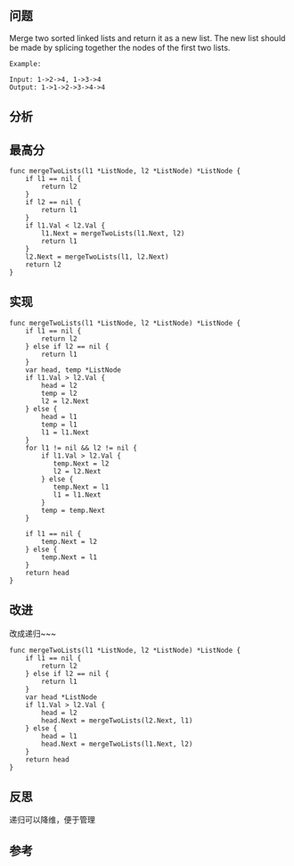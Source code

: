 ## 问题
Merge two sorted linked lists and return it as a new list. The new list should be made by splicing together the nodes of the first two lists.

```
Example:

Input: 1->2->4, 1->3->4
Output: 1->1->2->3->4->4
```

## 分析


## 最高分
```golang
func mergeTwoLists(l1 *ListNode, l2 *ListNode) *ListNode {
    if l1 == nil {
        return l2
    }
    if l2 == nil {
        return l1
    }
    if l1.Val < l2.Val {
        l1.Next = mergeTwoLists(l1.Next, l2)
        return l1
    }
    l2.Next = mergeTwoLists(l1, l2.Next)
    return l2
}
```


## 实现
```golang
func mergeTwoLists(l1 *ListNode, l2 *ListNode) *ListNode {
    if l1 == nil {
        return l2
    } else if l2 == nil {
        return l1
    }
    var head, temp *ListNode
    if l1.Val > l2.Val {
        head = l2
        temp = l2
        l2 = l2.Next
    } else {
        head = l1
        temp = l1
        l1 = l1.Next
    }
    for l1 != nil && l2 != nil {
        if l1.Val > l2.Val {
           temp.Next = l2
           l2 = l2.Next
        } else {
           temp.Next = l1
           l1 = l1.Next
        }
        temp = temp.Next
    }

    if l1 == nil {
        temp.Next = l2
    } else {
        temp.Next = l1
    }
    return head
}
```

## 改进
改成递归~~~
```golang
func mergeTwoLists(l1 *ListNode, l2 *ListNode) *ListNode {
    if l1 == nil {
        return l2
    } else if l2 == nil {
        return l1
    }
    var head *ListNode
    if l1.Val > l2.Val {
        head = l2
        head.Next = mergeTwoLists(l2.Next, l1)
    } else {
        head = l1
        head.Next = mergeTwoLists(l1.Next, l2)
    }
    return head
}
```

## 反思
递归可以降维，便于管理

## 参考